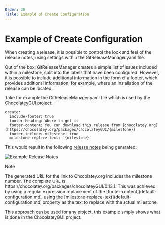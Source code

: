 ```yaml
---
Order: 20
Title: Example of Create Configuration
---
```


# Example of Create Configuration

When creating a release, it is possible to control the look and feel of the release notes, using settings within the GitReleaseManager.yaml file.

Out of the box, GitReleaseManager creates a simple list of Issues included within a milestone, split into the labels that have been configured.  However, it is possible to include additional information in the form of a footer, which provides additional information, for example, where an installation of the release can be located.

Take for example the GitReleaseManager.yaml file which is used by the [ChocolateyGUI](https://github.com/chocolatey/ChocolateyGUI) project:

```
create:
  include-footer: true
  footer-heading: Where to get it
  footer-content: You can download this release from [chocolatey.org](https://chocolatey.org/packages/chocolateyGUI/{milestone})
  footer-includes-milestone: true
  milestone-replace-text: '{milestone}'
```

This would result in the following [release notes](https://github.com/chocolatey/ChocolateyGUI/releases/tag/0.13.1) being generated:

![Example Release Notes](https://raw.githubusercontent.com/GitTools/GitReleaseManager/develop/docs/images/example-release-notes.png)

<div class="admonition note">
    <p class="first admonition-title">Note</p>
    <p class="last">
        The generated URL for the link to Chocolatey.org includes the milestone number.  The complete URL is https://chocolatey.org/packages/chocolateyGUI/0.13.1.  This was achieved by using a regular expression replacement of the [footer-content](default-configuration.md), using the [milestone-replace-text](default-configuration.md) property as the text to replace with the actual milestone.

This approach can be used for any project, this example simply shows what is done in the ChocolateyGUI project.
    </p>
</div>